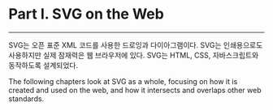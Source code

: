 # Part I. SVG on the Web
---

SVG는 오픈 표준 XML 코드를 사용한 드로잉과 다이아그램이다.
SVG는 인쇄용으로도 사용하지만 실제 잠재력은 웹 브라우저에 있다. SVG는 HTML, CSS, 자바스크립트와 동작하도록 설계되었다.

The following chapters look at SVG as a whole, focusing on how it is created and used on the web, and how it intersects and overlaps other web standards.